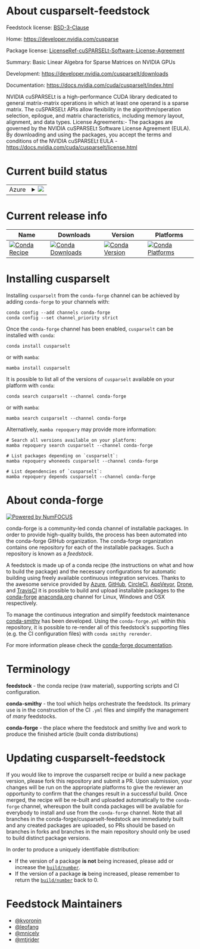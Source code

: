 About cusparselt-feedstock
==========================

Feedstock license: [BSD-3-Clause](https://github.com/conda-forge/cusparselt-feedstock/blob/main/LICENSE.txt)

Home: https://developer.nvidia.com/cusparse

Package license: [LicenseRef-cuSPARSELt-Software-License-Agreement](https://docs.nvidia.com/cuda/cusparselt/license.html)

Summary: Basic Linear Algebra for Sparse Matrices on NVIDIA GPUs

Development: https://developer.nvidia.com/cusparselt/downloads

Documentation: https://docs.nvidia.com/cuda/cusparselt/index.html

NVIDIA cuSPARSELt is a high-performance CUDA library dedicated to general
matrix-matrix operations in which at least one operand is a sparse matrix.
The cuSPARSELt APIs allow flexibility in the algorithm/operation selection,
epilogue, and matrix characteristics, including memory layout,
alignment, and data types.
License Agreements:- The packages are governed by the NVIDIA cuSPARSELt
Software License Agreement (EULA). By downloading and using the packages,
you accept the terms and conditions of the NVIDIA cuSPARSELt EULA -
https://docs.nvidia.com/cuda/cusparselt/license.html


Current build status
====================


<table>
    
  <tr>
    <td>Azure</td>
    <td>
      <details>
        <summary>
          <a href="https://dev.azure.com/conda-forge/feedstock-builds/_build/latest?definitionId=12235&branchName=main">
            <img src="https://dev.azure.com/conda-forge/feedstock-builds/_apis/build/status/cusparselt-feedstock?branchName=main">
          </a>
        </summary>
        <table>
          <thead><tr><th>Variant</th><th>Status</th></tr></thead>
          <tbody><tr>
              <td>linux_64_c_compiler_version12c_stdlib_version2.17cuda_compilercuda-nvcccuda_compiler_version12.0cxx_compiler_version12</td>
              <td>
                <a href="https://dev.azure.com/conda-forge/feedstock-builds/_build/latest?definitionId=12235&branchName=main">
                  <img src="https://dev.azure.com/conda-forge/feedstock-builds/_apis/build/status/cusparselt-feedstock?branchName=main&jobName=linux&configuration=linux%20linux_64_c_compiler_version12c_stdlib_version2.17cuda_compilercuda-nvcccuda_compiler_version12.0cxx_compiler_version12" alt="variant">
                </a>
              </td>
            </tr><tr>
              <td>linux_aarch64_c_compiler_version12cuda_compilercuda-nvcccuda_compiler_version12.0cxx_compiler_version12</td>
              <td>
                <a href="https://dev.azure.com/conda-forge/feedstock-builds/_build/latest?definitionId=12235&branchName=main">
                  <img src="https://dev.azure.com/conda-forge/feedstock-builds/_apis/build/status/cusparselt-feedstock?branchName=main&jobName=linux&configuration=linux%20linux_aarch64_c_compiler_version12cuda_compilercuda-nvcccuda_compiler_version12.0cxx_compiler_version12" alt="variant">
                </a>
              </td>
            </tr><tr>
              <td>win_64_cuda_compilercuda-nvcccuda_compiler_version12.0</td>
              <td>
                <a href="https://dev.azure.com/conda-forge/feedstock-builds/_build/latest?definitionId=12235&branchName=main">
                  <img src="https://dev.azure.com/conda-forge/feedstock-builds/_apis/build/status/cusparselt-feedstock?branchName=main&jobName=win&configuration=win%20win_64_cuda_compilercuda-nvcccuda_compiler_version12.0" alt="variant">
                </a>
              </td>
            </tr>
          </tbody>
        </table>
      </details>
    </td>
  </tr>
</table>

Current release info
====================

| Name | Downloads | Version | Platforms |
| --- | --- | --- | --- |
| [![Conda Recipe](https://img.shields.io/badge/recipe-cusparselt-green.svg)](https://anaconda.org/conda-forge/cusparselt) | [![Conda Downloads](https://img.shields.io/conda/dn/conda-forge/cusparselt.svg)](https://anaconda.org/conda-forge/cusparselt) | [![Conda Version](https://img.shields.io/conda/vn/conda-forge/cusparselt.svg)](https://anaconda.org/conda-forge/cusparselt) | [![Conda Platforms](https://img.shields.io/conda/pn/conda-forge/cusparselt.svg)](https://anaconda.org/conda-forge/cusparselt) |

Installing cusparselt
=====================

Installing `cusparselt` from the `conda-forge` channel can be achieved by adding `conda-forge` to your channels with:

```
conda config --add channels conda-forge
conda config --set channel_priority strict
```

Once the `conda-forge` channel has been enabled, `cusparselt` can be installed with `conda`:

```
conda install cusparselt
```

or with `mamba`:

```
mamba install cusparselt
```

It is possible to list all of the versions of `cusparselt` available on your platform with `conda`:

```
conda search cusparselt --channel conda-forge
```

or with `mamba`:

```
mamba search cusparselt --channel conda-forge
```

Alternatively, `mamba repoquery` may provide more information:

```
# Search all versions available on your platform:
mamba repoquery search cusparselt --channel conda-forge

# List packages depending on `cusparselt`:
mamba repoquery whoneeds cusparselt --channel conda-forge

# List dependencies of `cusparselt`:
mamba repoquery depends cusparselt --channel conda-forge
```


About conda-forge
=================

[![Powered by
NumFOCUS](https://img.shields.io/badge/powered%20by-NumFOCUS-orange.svg?style=flat&colorA=E1523D&colorB=007D8A)](https://numfocus.org)

conda-forge is a community-led conda channel of installable packages.
In order to provide high-quality builds, the process has been automated into the
conda-forge GitHub organization. The conda-forge organization contains one repository
for each of the installable packages. Such a repository is known as a *feedstock*.

A feedstock is made up of a conda recipe (the instructions on what and how to build
the package) and the necessary configurations for automatic building using freely
available continuous integration services. Thanks to the awesome service provided by
[Azure](https://azure.microsoft.com/en-us/services/devops/), [GitHub](https://github.com/),
[CircleCI](https://circleci.com/), [AppVeyor](https://www.appveyor.com/),
[Drone](https://cloud.drone.io/welcome), and [TravisCI](https://travis-ci.com/)
it is possible to build and upload installable packages to the
[conda-forge](https://anaconda.org/conda-forge) [anaconda.org](https://anaconda.org/)
channel for Linux, Windows and OSX respectively.

To manage the continuous integration and simplify feedstock maintenance
[conda-smithy](https://github.com/conda-forge/conda-smithy) has been developed.
Using the ``conda-forge.yml`` within this repository, it is possible to re-render all of
this feedstock's supporting files (e.g. the CI configuration files) with ``conda smithy rerender``.

For more information please check the [conda-forge documentation](https://conda-forge.org/docs/).

Terminology
===========

**feedstock** - the conda recipe (raw material), supporting scripts and CI configuration.

**conda-smithy** - the tool which helps orchestrate the feedstock.
                   Its primary use is in the construction of the CI ``.yml`` files
                   and simplify the management of *many* feedstocks.

**conda-forge** - the place where the feedstock and smithy live and work to
                  produce the finished article (built conda distributions)


Updating cusparselt-feedstock
=============================

If you would like to improve the cusparselt recipe or build a new
package version, please fork this repository and submit a PR. Upon submission,
your changes will be run on the appropriate platforms to give the reviewer an
opportunity to confirm that the changes result in a successful build. Once
merged, the recipe will be re-built and uploaded automatically to the
`conda-forge` channel, whereupon the built conda packages will be available for
everybody to install and use from the `conda-forge` channel.
Note that all branches in the conda-forge/cusparselt-feedstock are
immediately built and any created packages are uploaded, so PRs should be based
on branches in forks and branches in the main repository should only be used to
build distinct package versions.

In order to produce a uniquely identifiable distribution:
 * If the version of a package **is not** being increased, please add or increase
   the [``build/number``](https://docs.conda.io/projects/conda-build/en/latest/resources/define-metadata.html#build-number-and-string).
 * If the version of a package **is** being increased, please remember to return
   the [``build/number``](https://docs.conda.io/projects/conda-build/en/latest/resources/define-metadata.html#build-number-and-string)
   back to 0.

Feedstock Maintainers
=====================

* [@kvoronin](https://github.com/kvoronin/)
* [@leofang](https://github.com/leofang/)
* [@mnicely](https://github.com/mnicely/)
* [@mtjrider](https://github.com/mtjrider/)

